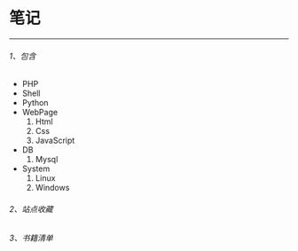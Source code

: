 # 笔记

---
###### 1、包含
- PHP
- Shell
- Python
- WebPage
  1. Html
  2. Css
  3. JavaScript
- DB
   1. Mysql 
- System
   1. Linux
   2. Windows
###### 2、站点收藏


###### 3、书籍清单